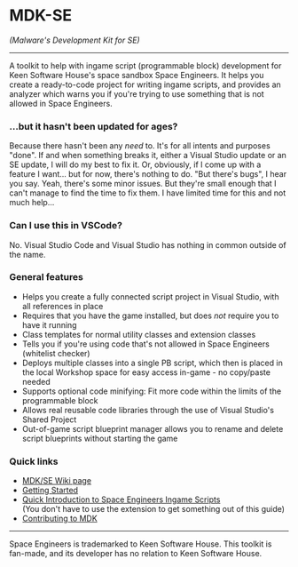 # MDK-SE
_(Malware's Development Kit for SE)_

- - -

A toolkit to help with ingame script (programmable block) development for Keen Software House's space sandbox Space Engineers. It helps you create a ready-to-code project for writing ingame scripts, and provides an analyzer which warns you if you're trying to use something that is not allowed in Space Engineers.

### ...but it hasn't been updated for ages?
Because there hasn't been any  _need_ to. It's for all intents and purposes "done". If and when something breaks it, either a Visual Studio update or an SE update, I will do my best to fix it. Or, obviously, if I come up with a feature I want... but for now, there's nothing to do. "But there's bugs", I hear you say. Yeah, there's some minor issues. But they're small enough that I can't manage to find the time to fix them. I have limited time for this and not much help...

### Can I use this in VSCode?
No. Visual Studio Code and Visual Studio has nothing in common outside of the name.

### General features
* Helps you create a fully connected script project in Visual Studio, with all references in place
* Requires that you have the game installed, but does _not_ require you to have it running
* Class templates for normal utility classes and extension classes
* Tells you if you're using code that's not allowed in Space Engineers (whitelist checker)
* Deploys multiple classes into a single PB script, which then is placed in the local Workshop space for easy access in-game - no copy/paste needed
* Supports optional code minifying: Fit more code within the limits of the programmable block
* Allows real reusable code libraries through the use of Visual Studio's Shared Project
* Out-of-game script blueprint manager allows you to rename and delete script blueprints without starting the game

### Quick links
* [MDK/SE Wiki page](https://github.com/malware-dev/MDK-SE/wiki)  
* [Getting Started](https://github.com/malware-dev/MDK-SE/wiki/Getting-Started)
* [Quick Introduction to Space Engineers Ingame Scripts](https://github.com/malware-dev/MDK-SE/wiki/Quick-Introduction-to-Space-Engineers-Ingame-Scripts)  
  (You don't have to use the extension to get something out of this guide)
* [Contributing to MDK](https://github.com/malware-dev/MDK-SE/blob/master/CONTRIBUTING.md)

- - -

Space Engineers is trademarked to Keen Software House. This toolkit is fan-made, and its developer has no relation to Keen Software House.
